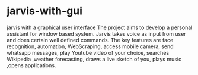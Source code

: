 # jarvis-with-gui
jarvis with a graphical user interface
The project aims to develop a personal assistant for window based system. Jarvis takes voice as input from user and does certain well defined commands. The key features are face recognition, automation, WebScraping, access mobile camera, send whatsapp messages, play Youtube video of your choice, searches Wikipedia ,weather forecasting, draws a live sketch of you, plays music ,opens applications.
